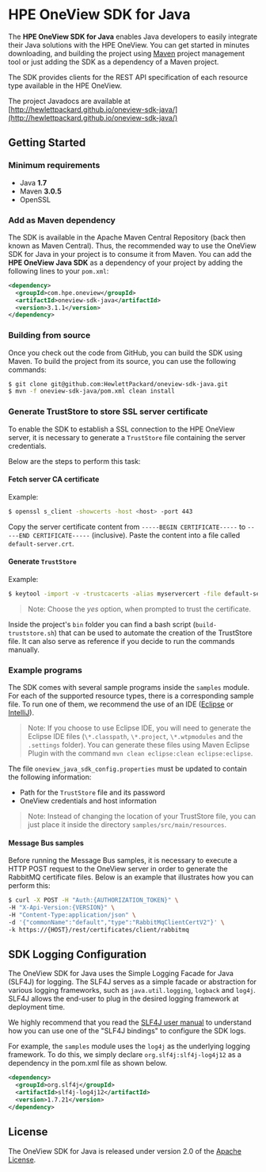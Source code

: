 # HPE OneView SDK for Java

The **HPE OneView SDK for Java** enables Java developers to easily integrate their Java solutions with the HPE OneView. You can get started in minutes downloading, and building the project using [Maven](https://maven.apache.org/) project management tool or just adding the SDK as a dependency of a Maven project.

The SDK provides clients for the REST API specification of each resource type available in the HPE OneView.

The project Javadocs are available at [http://hewlettpackard.github.io/oneview-sdk-java/](http://hewlettpackard.github.io/oneview-sdk-java/)

## Getting Started ##

### Minimum requirements ###
* Java **1.7**
* Maven **3.0.5**
* OpenSSL

### Add as Maven dependency ###
The SDK is available in the Apache Maven Central Repository (back then known as Maven Central). Thus, the recommended way to use the OneView SDK for Java in your project is to consume it from Maven. You can add the **HPE OneView Java SDK** as a dependency of your project by adding the following lines to your `pom.xml`:

```xml
<dependency>
  <groupId>com.hpe.oneview</groupId>
  <artifactId>oneview-sdk-java</artifactId>
  <version>3.1.1</version>
</dependency>
```

### Building from source ###
Once you check out the code from GitHub, you can build the SDK using Maven. To build the project from its source, you can use the following commands:

```sh
$ git clone git@github.com:HewlettPackard/oneview-sdk-java.git
$ mvn -f oneview-sdk-java/pom.xml clean install
```

### Generate TrustStore to store SSL server certificate ###
To enable the SDK to establish a SSL connection to the HPE OneView server, it is necessary to generate a `TrustStore` file containing the server credentials.

Below are the steps to perform this task:

#### Fetch server CA certificate ####
Example:
```sh
$ openssl s_client -showcerts -host <host> -port 443
```
Copy the server certificate content from `-----BEGIN CERTIFICATE-----` to `-----END CERTIFICATE-----` (inclusive).
Paste the content into a file called `default-server.crt`.

#### Generate `TrustStore` ####
Example:
```sh
$ keytool -import -v -trustcacerts -alias myservercert -file default-server.crt -keystore TrustStore
```
> Note: Choose the *yes* option, when prompted to trust the certificate.

Inside the project's `bin` folder you can find a bash script (`build-truststore.sh`) that  can be used to automate the creation of the TrustStore file. It can also serve as reference if you decide to run the commands manually.

### Example programs ###
The SDK comes with several sample programs inside the `samples` module. For each of the supported resource types, there is a corresponding sample file. To run one of them, we recommend the use of an IDE ([Eclipse](https://eclipse.org/downloads/) or [IntelliJ](https://www.jetbrains.com/idea/download/)).

> Note: If you choose to use Eclipse IDE, you will need to generate the Eclipse IDE files (`\*.classpath`, `\*.project`, `\*.wtpmodules` and the `.settings` folder). You can generate these files using Maven Eclipse Plugin with the command `mvn clean eclipse:clean eclipse:eclipse`.

The file `oneview_java_sdk_config.properties` must be updated to contain the following information:
* Path for the `TrustStore` file and its password
* OneView credentials and host information

> Note: Instead of changing the location of your TrustStore file, you can just place it inside the directory `samples/src/main/resources`.

#### Message Bus samples ####
Before running the Message Bus samples, it is necessary to execute a HTTP POST request to the OneView server in order to generate the RabbitMQ certificate files.
Below is an example that illustrates how you can perform this:
```sh
$ curl -X POST -H "Auth:{AUTHORIZATION_TOKEN}" \
-H "X-Api-Version:{VERSION}" \
-H "Content-Type:application/json" \
-d '{"commonName":"default","type":"RabbitMqClientCertV2"}' \
-k https://{HOST}/rest/certificates/client/rabbitmq
```

## SDK Logging Configuration ##
The OneView SDK for Java uses the Simple Logging Facade for Java (SLF4J) for logging. The SLF4J serves as a simple facade or abstraction for various logging frameworks, such as `java.util.logging`, `logback` and `log4j`. SLF4J allows the end-user to plug in the desired logging framework at deployment time.

We highly recommend that you read the [SLF4J user manual](http://www.slf4j.org/manual.html) to understand how you can use one of the "SLF4J bindings" to configure the SDK logs.

For example, the `samples` module uses the `log4j` as the underlying logging framework. To do this, we simply declare `org.slf4j:slf4j-log4j12` as a dependency in the pom.xml file as shown below.
```xml
<dependency>
  <groupId>org.slf4j</groupId>
  <artifactId>slf4j-log4j12</artifactId>
  <version>1.7.21</version>
</dependency>
```

## License ##
The OneView SDK for Java is released under version 2.0 of the [Apache License](http://www.apache.org/licenses/LICENSE-2.0).
